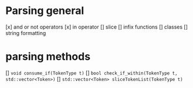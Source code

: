 # Parsing general

[x] and or not operators
[x] in operator
[] slice
[] infix functions
[] classes
[] string formatting

# parsing methods

[] `void consume_if(TokenType t)`
[] `bool check_if_within(TokenType t, std::vector<Token>)`
[] `std::vector<Token> sliceTokenList(TokenType t)`
